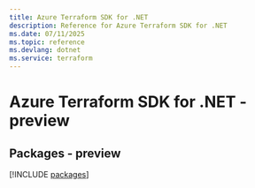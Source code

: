 ```yaml
---
title: Azure Terraform SDK for .NET
description: Reference for Azure Terraform SDK for .NET
ms.date: 07/11/2025
ms.topic: reference
ms.devlang: dotnet
ms.service: terraform
---
```

# Azure Terraform SDK for .NET - preview
## Packages - preview
[!INCLUDE [packages](terraform-index.md)]